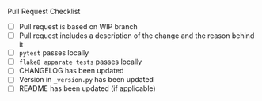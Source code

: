 Pull Request Checklist
 - [ ] Pull request is based on WIP branch
 - [ ] Pull request includes a description of the change and the reason behind it
 - [ ] `pytest` passes locally
 - [ ] `flake8 apparate tests` passes locally
 - [ ] CHANGELOG has been updated
 - [ ] Version in `_version.py` has been updated
 - [ ] README has been updated (if applicable)